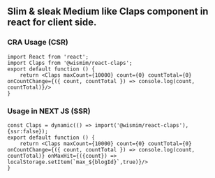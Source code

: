 ## Slim & sleak Medium like Claps component in react for client side.

### CRA Usage (CSR)
```
import React from 'react';
import Claps from '@wismim/react-claps';
export default function () {
    return <Claps maxCount={10000} count={0} countTotal={0} onCountChange={({ count, countTotal }) => console.log(count, countTotal)}/>
}
```

### Usage in NEXT JS (SSR)
```
const Claps = dynamic(() => import('@wismim/react-claps'),{ssr:false});
export default function () {
    return <Claps maxCount={10000} count={0} countTotal={0} onCountChange={({ count, countTotal }) => console.log(count, countTotal)} onMaxHit={({count}) => localStorage.setItem(`max_${blogId}`,true)}/>
}
```
